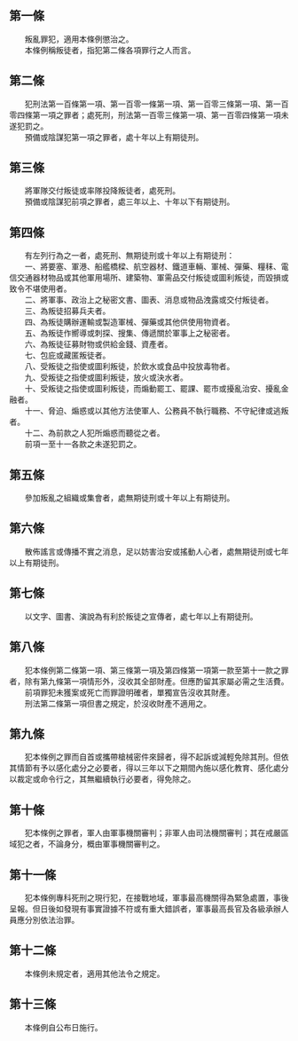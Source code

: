 第一條 
-------
　　叛亂罪犯，適用本條例懲治之。  
　　本條例稱叛徒者，指犯第二條各項罪行之人而言。  


第二條 
-------
　　犯刑法第一百條第一項、第一百零一條第一項、第一百零三條第一項、第一百零四條第一項之罪者；處死刑，刑法第一百零三條第一項、第一百零四條第一項未遂犯罰之。  
　　預備或陰謀犯第一項之罪者，處十年以上有期徒刑。  


第三條 
-------
　　將軍隊交付叛徒或率隊投降叛徒者，處死刑。  
　　預備或陰謀犯前項之罪者，處三年以上、十年以下有期徒刑。  


第四條 
-------
　　有左列行為之一者，處死刑、無期徒刑或十年以上有期徒刑：  
　　一、將要塞、軍港、船艦橋樑、航空器材、鐵道車輛、軍械、彈藥、糧秣、電信交通器材物品或其他軍用場所、建築物、軍需品交付叛徒或圖利叛徒，而毀損或致令不堪使用者。  
　　二、將軍事、政治上之秘密文書、圖表、消息或物品洩露或交付叛徒者。  
　　三、為叛徒招募兵夫者。  
　　四、為叛徒購辦運輸或製造軍械、彈藥或其他供使用物資者。  
　　五、為叛徒作嚮導或刺探、搜集、傳遞關於軍事上之秘密者。  
　　六、為叛徒征募財物或供給金錢、資產者。  
　　七、包庇或藏匿叛徒者。  
　　八、受叛徒之指使或圖利叛徒，於飲水或食品中投放毒物者。  
　　九、受叛徒之指使或圖利叛徒，放火或決水者。  
　　十、受叛徒之指使或圖利叛徒，而煽動罷工、罷課、罷市或擾亂治安、擾亂金融者。  
　　十一、脅迫、煽惑或以其他方法使軍人、公務員不執行職務、不守紀律或逃叛者。  
　　十二、為前款之人犯所煽惑而聽從之者。  
　　前項一至十一各款之未遂犯罰之。  


第五條 
-------
　　參加叛亂之組織或集會者，處無期徒刑或十年以上有期徒刑。  


第六條 
-------
　　散佈謠言或傳播不實之消息，足以妨害治安或搖動人心者，處無期徒刑或七年以上有期徒刑。  


第七條 
-------
　　以文字、圖書、演說為有利於叛徒之宣傳者，處七年以上有期徒刑。  


第八條 
-------
　　犯本條例第二條第一項、第三條第一項及第四條第一項第一款至第十一款之罪者，除有第九條第一項情形外，沒收其全部財產。但應酌留其家屬必需之生活費。  
　　前項罪犯未獲案或死亡而罪證明確者，單獨宣告沒收其財產。  
　　刑法第二條第一項但書之規定，於沒收財產不適用之。  


第九條 
-------
　　犯本條例之罪而自首或攜帶槍械密件來歸者，得不起訴或減輕免除其刑。但依其情節有予以感化處分之必要者，得以三年以下之期間內施以感化教育、感化處分以裁定或命令行之，其無繼續執行必要者，得免除之。  


第十條 
-------
　　犯本條例之罪者，軍人由軍事機關審判；非軍人由司法機關審判；其在戒嚴區域犯之者，不論身分，概由軍事機關審判之。  


第十一條 
---------
　　犯本條例專科死刑之現行犯，在接戰地域，軍事最高機關得為緊急處置，事後呈報。但日後如發現有事實證據不符或有重大錯誤者，軍事最高長官及各級承辦人員應分別依法治罪。  


第十二條 
---------
　　本條例未規定者，適用其他法令之規定。  


第十三條 
---------
　　本條例自公布日施行。